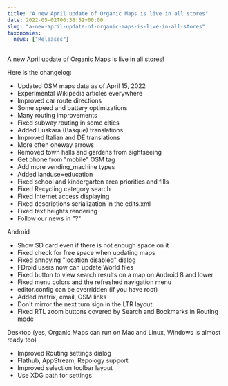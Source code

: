 ```yaml
---
title: "A new April update of Organic Maps is live in all stores"
date: 2022-05-02T06:38:52+00:00
slug: "a-new-april-update-of-organic-maps-is-live-in-all-stores"
taxonomies:
  news: ["Releases"]
---
```


A new April update of Organic Maps is live in all stores!

Here is the changelog:
* Updated OSM maps data as of April 15, 2022
* Experimental Wikipedia articles everywhere
* Improved car route directions
* Some speed and battery optimizations
* Many routing improvements
* Fixed subway routing in some cities
* Added Euskara (Basque) translations
* Improved Italian and DE translations
* More often oneway arrows
* Removed town halls and gardens from sightseeing
* Get phone from "mobile" OSM tag
* Add more vending\_machine types
* Added landuse=education
* Fixed school and kindergarten area priorities and fills
* Fixed Recycling category search
* Fixed Internet access displaying
* Fixed descriptions serialization in the edits.xml
* Fixed text heights rendering
* Follow our news in "?"

Android
* Show SD card even if there is not enough space on it
* Fixed check for free space when updating maps
* Fixed annoying "location disabled" dialog
* FDroid users now can update World files
* Fixed button to view search results on a map on Android 8 and lower
* Fixed menu colors and the refreshed navigation menu
* editor.config can be overridden (if you have root)
* Added matrix, email, OSM links
* Don't mirror the next turn sign in the LTR layout
* Fixed RTL zoom buttons covered by Search and Bookmarks in Routing mode

Desktop (yes, Organic Maps can run on Mac and Linux, Windows is almost ready too)
* Improved Routing settings dialog
* Flathub, AppStream, Repology support
* Improved selection toolbar layout
* Use XDG path for settings
